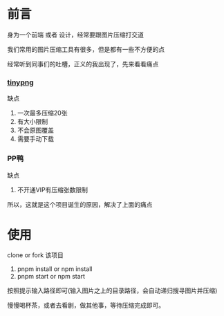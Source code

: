 # 前言

身为一个前端 或者 设计，经常要跟图片压缩打交道

我们常用的图片压缩工具有很多，但是都有一些不方便的点

经常听到同事们的吐槽，正义的我出现了，先来看看痛点

### [tinypng](https://tinypng.com/)

缺点

1. 一次最多压缩20张
2. 有大小限制
3. 不会原图覆盖
4. 需要手动下载

### PP鸭

缺点

1. 不开通VIP有压缩张数限制

所以，这就是这个项目诞生的原因，解决了上面的痛点

# 使用

clone or fork 该项目

1. pnpm install or npm install
2. pnpm start or npm start

按照提示输入路径即可(输入图片之上的目录路径，会自动递归搜寻图片并压缩)

慢慢喝杯茶，或者去看剧，做其他事，等待压缩完成即可。





